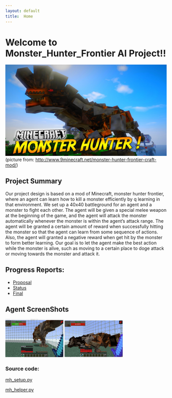 ```yaml
---
layout: default
title:  Home
---
```



# Welcome to Monster_Hunter_Frontier AI Project!!
![](MHF.jpg)
(picture from: http://www.9minecraft.net/monster-hunter-frontier-craft-mod/)


## Project Summary
   Our project design is based on a mod of Minecraft, monster hunter frontier, where an agent can learn how to kill a monster efficiently by q learning in that environment. We set up a 40x40 battleground for an agent and a monster to fight each other. The agent will be given a special melee weapon at the beginning of the game, and the agent will attack the monster automatically whenever the monster is within the agent’s attack range. The agent will be granted a certain amount of reward when successfully hitting the monster so that the agent can learn from some sequence of actions. Also, the agent will granted a negative reward when get hit by the monster to form better learning. Our goal is to let the agent make the best action while the monster is alive, such as moving to a certain place to doge attack or moving towards the monster and attack it.

## Progress Reports:

- [Proposal](proposal.html)
- [Status](status.html)
- [Final](final.html)



## Agent ScreenShots
<img src="barroth_1.jpg" height="36%" width="36%"> <img src="barroth_dead.jpg" height="36%" width="36%">



### Source code:
[mh_setup.py](mh_setup.py)


[mh_helper.py](mh_helper.py)


